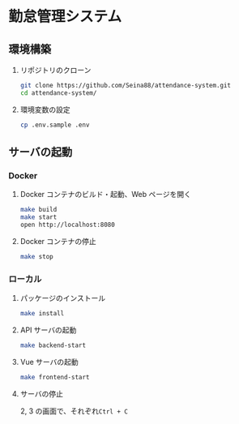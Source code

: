 # 勤怠管理システム

## 環境構築

1. リポジトリのクローン

   ```sh
   git clone https://github.com/Seina88/attendance-system.git
   cd attendance-system/
   ```

2. 環境変数の設定

   ```sh
   cp .env.sample .env
   ```

## サーバの起動

### Docker

1. Docker コンテナのビルド・起動、Web ページを開く

   ```sh
   make build
   make start
   open http://localhost:8080
   ```

2. Docker コンテナの停止

   ```sh
   make stop
   ```

### ローカル

1. パッケージのインストール

   ```sh
   make install
   ```

2. API サーバの起動

   ```sh
   make backend-start
   ```

3. Vue サーバの起動

   ```sh
   make frontend-start
   ```

4. サーバの停止

   2, 3 の画面で、それぞれ`Ctrl + C`

